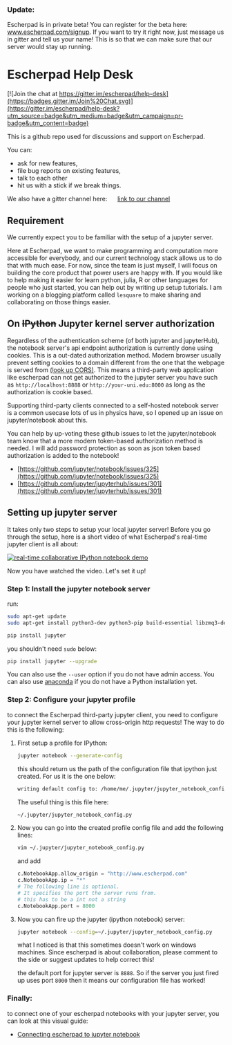 ### Update:
Escherpad is in private beta! You can register for the beta here: www.escherpad.com/signup. If you want to try it right now, just message us in gitter and tell us your name! This is so that we can make sure that our server would stay up running.

# Escherpad Help Desk

[![Join the chat at https://gitter.im/escherpad/help-desk](https://badges.gitter.im/Join%20Chat.svg)](https://gitter.im/escherpad/help-desk?utm_source=badge&utm_medium=badge&utm_campaign=pr-badge&utm_content=badge)

This is a github repo used for discussions and support on Escherpad.


You can:

*   ask for new features,
*   file bug reports on existing features,
*   talk to each other
*   hit us with a stick if we break things.

We also have a gitter channel here:      [link to our channel](https://gitter.im/escherpad/help-desk)

## Requirement

We currently expect you to be familiar with the setup of a jupyter server.

Here at Escherpad, we want to make programming and computation more accessible for everybody, and our current technology stack allows us to do that with much ease. For now, since the team is just myself, I will focus on building the core product that power users are happy with. If you would like to help making it easier for learn python, julia, R or other languages for people who just started, you can help out by writing up setup tutorials. I am working on a blogging platform called `lesquare` to make sharing and collaborating on those things easier.

## On ~~IPython~~ Jupyter kernel server authorization

Regardless of the authentication scheme (of both jupyter and jupyterHub), the notebook server's api endpoint authorization is currently done using cookies. This is a out-dated authorization method. Modern browser usually prevent setting cookies to a domain different from the one that the webpage is served from [(look up CORS)](https://en.wikipedia.org/wiki/Cross-origin_resource_sharing). This means a third-party web application like escherpad can not get authorized to the jupyter server you have such as `http://localhost:8888` or `http://your-uni.edu:8000` as long as the authorization is cookie based.

Supporting third-party clients connected to a self-hosted notebook server is a common usecase lots of us in physics have, so I opened up an issue on jupyter/notebook about this.

You can help by up-voting these github issues to let the jupyter/notebook team know that a more modern token-based authorization method is needed. I will add password protection as soon as json token based authorization is added to the notebook!

*   [https://github.com/jupyter/notebook/issues/325](https://github.com/jupyter/notebook/issues/325)
*   [https://github.com/jupyter/jupyterhub/issues/301](https://github.com/jupyter/jupyterhub/issues/301)

## Setting up jupyter server

It takes only two steps to setup your local jupyter server! Before you go through the setup, here is a short video of what Escherpad's real-time jupyter client is all about:

[![real-time collaborative IPython notebook demo](http://img.youtube.com/vi/si0QFaDStoo/maxresdefault.jpg)](http://www.youtube.com/watch?v=si0QFaDStoo)

Now you have watched the video. Let's set it up!

### Step 1: Install the jupyter notebook server

run:

```bash
sudo apt-get update
sudo apt-get install python3-dev python3-pip build-essential libzmq3-dev

pip install jupyter

```

you shouldn't need `sudo` below:

```bash
pip install jupyter --upgrade

```

You can also use the `--user` option if you do not have admin access. 
You can also use [anaconda](http://continuum.io/downloads#py34) if you do not have a Python installation yet. 

### Step 2: Configure your jupyter profile

to connect the Escherpad third-party jupyter client, you need to configure your jupyter kernel server to allow cross-origin http requests! The way to do this is the following:

1.  First setup a profile for IPython:

    ```bash
    jupyter notebook --generate-config
    ```

    this should return us the path of the configuration file that ipython just created. For us it is the one below:

    ```bash
    writing default config to: /home/me/.jupyter/jupyter_notebook_config.py

    ```

    The useful thing is this file here:

    ```bash
    ~/.jupyter/jupyter_notebook_config.py

    ```

2.  Now you can go into the created profile config file and add the following lines:

    ```bash
    vim ~/.jupyter/jupyter_notebook_config.py

    ```

    and add

    ```python
    c.NotebookApp.allow_origin = "http://www.escherpad.com"
    c.NotebookApp.ip = "*"
    # The following line is optional. 
    # It specifies the port the server runs from.
    # this has to be a int not a string
    c.NotebookApp.port = 8000

    ```

3.  Now you can fire up the jupyter (ipython notebook) server:

    ```bash
    jupyter notebook --config=~/.jupyter/jupyter_notebook_config.py

    ```

    what I noticed is that this sometimes doesn't work on windows machines. Since escherpad is about collaboration, please comment to the side or suggest updates to help correct this!

    the default port for jupyter server is `8888`. So if the server you just fired up uses port `8000` then it means our configuration file has worked!

### Finally:

to connect one of your escherpad notebooks with your jupyter server, you can look at this visual guide: 

- [Connecting escherpad to jupyter notebook](http://lesquare.escherpad.com/@yang.ge/Connecting-escherpad-to-jupyter-uh5haqreb2nf)
